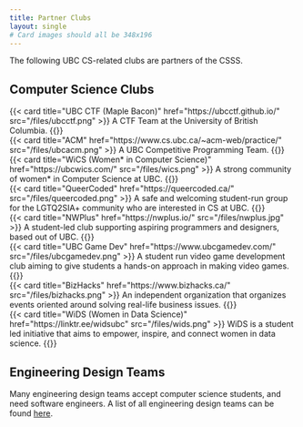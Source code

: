 ```yaml
---
title: Partner Clubs
layout: single
# Card images should all be 348x196
---
```


The following UBC CS-related clubs are partners of the CSSS.

## Computer Science Clubs
<div class="row">
  <div class="col-lg-6 col-xl-4 mb-4 d-flex align-items-stretch">
    {{< card title="UBC CTF (Maple Bacon)" href="https://ubcctf.github.io/" src="/files/ubcctf.png" >}}
      A CTF Team at the University of British Columbia. 
    {{</ card >}}
  </div>
  <div class="col-lg-6 col-xl-4 mb-4 d-flex align-items-stretch">
    {{< card title="ACM" href="https://www.cs.ubc.ca/~acm-web/practice/" src="/files/ubcacm.png" >}}
      A UBC Competitive Programming Team.
    {{</ card >}}
  </div>
  <div class="col-lg-6 col-xl-4 mb-4 d-flex align-items-stretch">
    {{< card title="WiCS (Women* in Computer Science)" href="https://ubcwics.com/" src="/files/wics.png" >}}
      A strong community of women* in Computer Science at UBC.
    {{</ card >}}
  </div>
  <div class="col-lg-6 col-xl-4 mb-4 d-flex align-items-stretch">
    {{< card title="QueerCoded" href="https://queercoded.ca/" src="/files/queercoded.png" >}}
      A safe and welcoming student-run group for the LGTQ2SIA+ community who are interested in CS at UBC.
    {{</ card >}}
  </div>
  <div class="col-lg-6 col-xl-4 mb-4 d-flex align-items-stretch">
    {{< card title="NWPlus" href="https://nwplus.io/" src="/files/nwplus.jpg" >}}
      A student-led club supporting aspiring programmers and designers, based out of UBC. 
    {{</ card >}}
  </div>
  <div class="col-lg-6 col-xl-4 mb-4 d-flex align-items-stretch">
    {{< card title="UBC Game Dev" href="https://www.ubcgamedev.com/" src="/files/ubcgamedev.png" >}}
      A student run video game development club aiming to give students a hands-on approach in making video games.
    {{</ card >}}
  </div>
  <div class="col-lg-6 col-xl-4 mb-4 d-flex align-items-stretch">
    {{< card title="BizHacks" href="https://www.bizhacks.ca/" src="/files/bizhacks.png" >}}
      An independent organization that organizes events oriented around solving real-life business issues.
    {{</ card >}}
  </div>
  <div class="col-lg-6 col-xl-4 mb-4 d-flex align-items-stretch">
    {{< card title="WiDS (Women in Data Science)" href="https://linktr.ee/widsubc" src="/files/wids.png" >}}
      WiDS is a student led initiative that aims to empower, inspire, and connect women in data science.
    {{</ card >}}
  </div>
</div>

## Engineering Design Teams
Many engineering design teams accept computer science students, and need software engineers. A list of all engineering design teams can be found <a href="https://teams.engineering.ubc.ca/the-teams/">here</a>.
